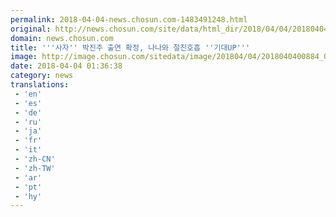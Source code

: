 ```yaml
---
permalink: 2018-04-04-news.chosun.com-1483491248.html
original: http://news.chosun.com/site/data/html_dir/2018/04/04/2018040400932.html
domain: news.chosun.com
title: '''사자'' 박진주 출연 확정, 나나와 절친호흡 ''기대UP'''
image: http://image.chosun.com/sitedata/image/201804/04/2018040400884_0.jpg
date: 2018-04-04 01:36:38
category: news
translations: 
 - 'en'
 - 'es'
 - 'de'
 - 'ru'
 - 'ja'
 - 'fr'
 - 'it'
 - 'zh-CN'
 - 'zh-TW'
 - 'ar'
 - 'pt'
 - 'hy'
---
```


